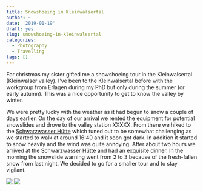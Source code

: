 ```yaml
---
title: Snowshoeing in Kleinwalsertal
author: ~
date: '2019-01-19'
draft: yes
slug: snowshoeing-in-kleinwalsertal
categories:
  - Photography
  - Travelling
tags: []
---
```


For christmas my sister gifted me a showshoeing tour in the Kleinwalsertal (Kleinwalser valley).
I've been to the Kleinwalsertal before with the workgroup from Erlagen during my PhD but only during the summer (or early autumn).
This was a nice opportunity to get to know the valley by winter.
<!--more-->
We were pretty lucky with the weather as it had begun to snow a couple of days earlier.
On the day of our arrival we rented the equipment for potential snowslides and drove to the valley station XXXXX.
From there we hiked to the [Schwarzwasser Hütte](http://www.schwarzwasserhuette.com) which tuned out to be somewhat challenging as we started to walk at around 16:40 and it soon got dark.
In addition it started to snow heavily and the wind was quite annoying.
After about two hours we arrived at the Schwarzwasser Hütte and had an exquisite dinner.
In the morning the snowslide warning went from 2 to 3 because of the fresh-fallen snow from last night.
We decided to go for a smaller tour and to stay vigilant.


![](/post/2019-01-19-schneeschuhwanderung-im-kleinwalsertal_files/20190102_182904.jpg)
![](/post/2019-01-19-schneeschuhwanderung-im-kleinwalsertal_files/20190102_184959.jpg)
